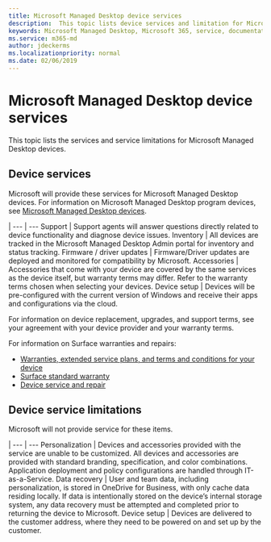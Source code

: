 ```yaml
---
title: Microsoft Managed Desktop device services
description:  This topic lists device services and limitation for Microsoft Managed Desktop.
keywords: Microsoft Managed Desktop, Microsoft 365, service, documentation
ms.service: m365-md
author: jdeckerms
ms.localizationpriority: normal
ms.date: 02/06/2019
---
```


# Microsoft Managed Desktop device services

This topic lists the services and service limitations for Microsoft Managed Desktop devices.

## Device services

Microsoft will provide these services for Microsoft Managed Desktop devices. For information on Microsoft Managed Desktop program devices, see [Microsoft Managed Desktop devices](device-list.md).

 | 
 --- | ---
Support	| Support agents will answer questions directly related to device functionality and diagnose device issues.
Inventory |	All devices are tracked in the Microsoft Managed Desktop Admin portal for inventory and status tracking.
Firmware / driver updates |	Firmware/Driver updates are deployed and monitored for compatibility by Microsoft. 
Accessories	| Accessories that come with your device are covered by the same services as the device itself, but warranty terms may differ. Refer to the warranty terms chosen when selecting your devices. 
Device setup	| Devices will be pre-configured with the current version of Windows and receive their apps and configurations via the cloud. 

For information on device replacement, upgrades, and support terms, see your agreement with your device provider and your warranty terms.

For information on Surface warranties and repairs:
- [Warranties, extended service plans, and terms and conditions for your device](https://support.microsoft.com/help/4040687/info-about-warranties-extended-service-plans-and-terms-conditions)
- [Surface standard warranty](https://support.microsoft.com/help/4036296)
- [Device service and repair](https://support.microsoft.com/devices)

## Device service limitations

Microsoft will not provide service for these items.

 | 
 --- | ---
Personalization | Devices and accessories provided with the service are unable to be customized. All devices and accessories are provided with standard branding, specification, and color combinations. Application deployment and policy configurations are handled through IT-as-a-Service.
Data recovery | User and team data, including personalization, is stored in OneDrive for Business, with only cache data residing locally. If data is intentionally stored on the device’s internal storage system, any data recovery must be attempted and completed prior to returning the device to Microsoft.
Device setup | Devices are delivered to the customer address, where they need to be powered on and set up by the customer.

